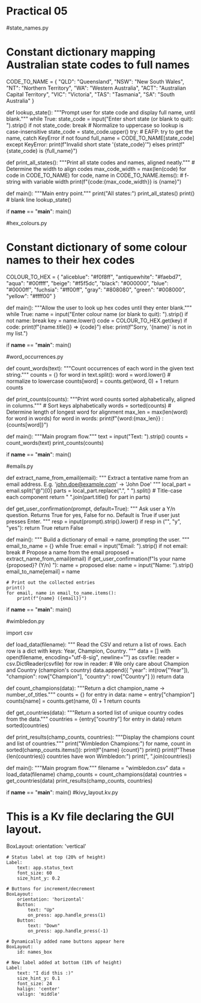 # Practical 05


#state_names.py

# Constant dictionary mapping Australian state codes to full names
CODE_TO_NAME = {
    "QLD": "Queensland",
    "NSW": "New South Wales",
    "NT": "Northern Territory",
    "WA": "Western Australia",
    "ACT": "Australian Capital Territory",
    "VIC": "Victoria",
    "TAS": "Tasmania",
    "SA": "South Australia"
}

def lookup_state():
    """Prompt user for state code and display full name, until blank."""
    while True:
        state_code = input("Enter short state (or blank to quit): ").strip()
        if not state_code:
            break
        # Normalize to uppercase so lookup is case-insensitive
        state_code = state_code.upper()
        try:
            # EAFP: try to get the name, catch KeyError if not found
            full_name = CODE_TO_NAME[state_code]
        except KeyError:
            print(f"Invalid short state '{state_code}'")
        elses
            print(f"{state_code} is {full_name}")

def print_all_states():
    """Print all state codes and names, aligned neatly."""
    # Determine the width to align codes
    max_code_width = max(len(code) for code in CODE_TO_NAME)
    for code, name in CODE_TO_NAME.items():
        # f-string with variable width
        print(f"{code:{max_code_width}} is {name}")

def main():
    """Main entry point."""
    print("All states:")
    print_all_states()
    print()  # blank line
    lookup_state()

if __name__ == "__main__":
    main()





#hex_colours.py

# Constant dictionary of some colour names to their hex codes
COLOUR_TO_HEX = {
    "aliceblue":    "#f0f8ff",
    "antiquewhite": "#faebd7",
    "aqua":         "#00ffff",
    "beige":        "#f5f5dc",
    "black":        "#000000",
    "blue":         "#0000ff",
    "fuchsia":      "#ff00ff",
    "gray":         "#808080",
    "green":        "#008000",
    "yellow":       "#ffff00"
}

def main():
    """Allow the user to look up hex codes until they enter blank."""
    while True:
        name = input("Enter colour name (or blank to quit): ").strip()
        if not name:
            break
        key = name.lower()
        code = COLOUR_TO_HEX.get(key)
        if code:
            print(f"{name.title()} ⇒ {code}")
        else:
            print(f"Sorry, '{name}' is not in my list.")

if __name__ == "__main__":
    main()

#word_occurrences.py

def count_words(text):
    """Count occurrences of each word in the given text string."""
    counts = {}
    for word in text.split():
        word = word.lower()  # normalize to lowercase
        counts[word] = counts.get(word, 0) + 1
    return counts

def print_counts(counts):
    """Print word counts sorted alphabetically, aligned in columns."""
    # Sort keys alphabetically
    words = sorted(counts)
    # Determine length of longest word for alignment
    max_len = max(len(word) for word in words)
    for word in words:
        print(f"{word:{max_len}} : {counts[word]}")

def main():
    """Main program flow."""
    text = input("Text: ").strip()
    counts = count_words(text)
    print_counts(counts)

if __name__ == "__main__":
    main()

#emails.py


def extract_name_from_email(email):
    """
    Extract a tentative name from an email address.
    E.g. 'john.doe@example.com' → 'John Doe'
    """
    local_part = email.split("@")[0]
    parts = local_part.replace(".", " ").split()
    # Title-case each component
    return " ".join(part.title() for part in parts)

def get_user_confirmation(prompt, default=True):
    """
    Ask user a Y/n question.
    Returns True for yes, False for no.
    Default is True if user just presses Enter.
    """
    resp = input(prompt).strip().lower()
    if resp in ("", "y", "yes"):
        return True
    return False

def main():
    """
    Build a dictionary of email → name, prompting the user.
    """
    email_to_name = {}
    while True:
        email = input("Email: ").strip()
        if not email:
            break
        # Propose a name from the email
        proposed = extract_name_from_email(email)
        if get_user_confirmation(f"Is your name {proposed}? (Y/n) "):
            name = proposed
        else:
            name = input("Name: ").strip()
        email_to_name[email] = name

    # Print out the collected entries
    print()
    for email, name in email_to_name.items():
        print(f"{name} ({email})")

if __name__ == "__main__":
    main()

#wimbledon.py

import csv

def load_data(filename):
    """
    Read the CSV and return a list of rows.
    Each row is a dict with keys: Year, Champion, Country.
    """
    data = []
    with open(filename, encoding="utf-8-sig", newline="") as csvfile:
        reader = csv.DictReader(csvfile)
        for row in reader:
            # We only care about Champion and Country (champion's country)
            data.append({
                "year": int(row["Year"]),
                "champion": row["Champion"],
                "country": row["Country"]
            })
    return data

def count_champions(data):
    """Return a dict champion_name → number_of_titles."""
    counts = {}
    for entry in data:
        name = entry["champion"]
        counts[name] = counts.get(name, 0) + 1
    return counts

def get_countries(data):
    """Return a sorted list of unique country codes from the data."""
    countries = {entry["country"] for entry in data}
    return sorted(countries)

def print_results(champ_counts, countries):
    """Display the champions count and list of countries."""
    print("Wimbledon Champions:")
    for name, count in sorted(champ_counts.items()):
        print(f"{name} {count}")
    print()
    print(f"These {len(countries)} countries have won Wimbledon:")
    print(", ".join(countries))

def main():
    """Main program flow."""
    filename = "wimbledon.csv"
    data = load_data(filename)
    champ_counts = count_champions(data)
    countries = get_countries(data)
    print_results(champ_counts, countries)

if __name__ == "__main__":
    main()
#kivy_layout.kv.py

# This is a Kv file declaring the GUI layout.
BoxLayout:
    orientation: 'vertical'

    # Status label at top (20% of height)
    Label:
        text: app.status_text
        font_size: 60
        size_hint_y: 0.2

    # Buttons for increment/decrement
    BoxLayout:
        orientation: 'horizontal'
        Button:
            text: "Up"
            on_press: app.handle_press(1)
        Button:
            text: "Down"
            on_press: app.handle_press(-1)

    # Dynamically added name buttons appear here
    BoxLayout:
        id: names_box

    # New label added at bottom (10% of height)
    Label:
        text: "I did this :)"
        size_hint_y: 0.1
        font_size: 24
        halign: 'center'
        valign: 'middle'
